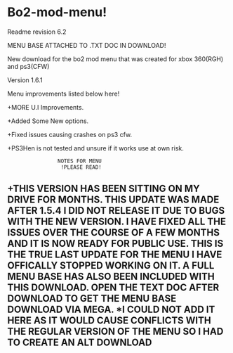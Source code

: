 # Bo2-mod-menu!

Readme revision 6.2

MENU BASE ATTACHED TO .TXT DOC IN DOWNLOAD!

New download for the bo2 mod menu that was created for xbox 360(RGH) and ps3(CFW)

Version 1.6.1

Menu improvements listed below here!

+MORE U.I Improvements.

+Added Some New options.

+Fixed issues causing crashes on ps3 cfw.

+PS3Hen is not tested and unsure if it works use at own risk.


                    NOTES FOR MENU
                     !PLEASE READ!

+THIS VERSION HAS BEEN SITTING ON MY DRIVE FOR MONTHS. THIS UPDATE WAS MADE AFTER 1.5.4 I DID NOT RELEASE IT DUE TO BUGS WITH THE NEW VERSION. 
I HAVE FIXED ALL THE ISSUES OVER THE COURSE OF A FEW MONTHS AND IT IS NOW READY FOR PUBLIC USE.
THIS IS THE TRUE LAST UPDATE FOR THE MENU I HAVE OFFICALLY STOPPED WORKING ON IT.
A FULL MENU BASE HAS ALSO BEEN INCLUDED WITH THIS DOWNLOAD.
OPEN THE TEXT DOC AFTER DOWNLOAD TO GET THE MENU BASE DOWNLOAD VIA MEGA.
*I COULD NOT ADD IT HERE AS IT WOULD CAUSE CONFLICTS WITH THE REGULAR VERSION OF THE MENU SO I HAD TO CREATE AN ALT DOWNLOAD
-------------------------------------------------------------
